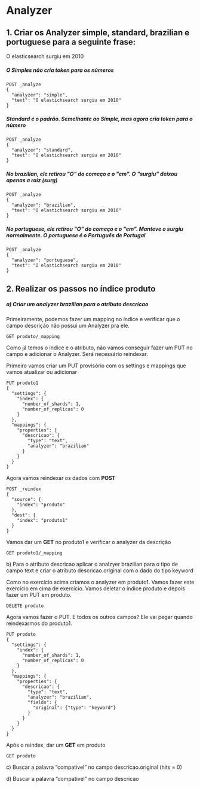 # Analyzer

## 1. Criar os Analyzer simple, standard, brazilian e portuguese para a seguinte frase:

O elasticsearch surgiu em 2010

##### O Simples não cria token para os números

    POST _analyze
    {
      "analyzer": "simple",
      "text": "O elastichsearch surgiu em 2010"
    }
##### Standard é o padrão. Semelhante ao Simple, mas agora cria token para o número
    POST _analyze
    {
      "analyzer": "standard",
      "text": "O elastichsearch surgiu em 2010"
    }
##### No brazilian, ele retirou "O" do começo e o "em". O "surgiu" deixou apenas a raiz (surg)
    POST _analyze
    {
      "analyzer": "brazilian",
      "text": "O elastichsearch surgiu em 2010"
    }
##### No portuguese, ele retirou "O" do começo e o "em". Manteve o surgiu normalmente. O portuguese é o Português de Portugal
    POST _analyze
    {
      "analyzer": "portuguese",
      "text": "O elastichsearch surgiu em 2010"
    }

## 2. Realizar os passos no índice produto

##### a) Criar um analyzer brazilian para o atributo descricao
Primeiramente, podemos fazer um mapping no índice e verificar que o campo descrição não possui um Analyzer pra ele.
  
    GET produto/_mapping

Como já temos o indice e o atributo, não vamos conseguir fazer um PUT no campo e adicionar o Analyzer. Será necessário reindexar.

Primeiro vamos criar um PUT provisório com os settings e mappings que vamos atualizar ou adicionar

    PUT produto1
    {
      "settings": {
        "index": {
          "number_of_shards": 1,
          "number_of_replicas": 0
        }
      },
      "mappings": {
        "properties": {
          "descricao": {
            "type": "text",
            "analyzer": "brazilian"
          }
        }
      }
    }

Agora vamos reindexar os dados com **POST**

    POST _reindex
    {
      "source": {
        "index": "produto"
      },
      "dest": {
        "index": "produto1"
      }
    }
Vamos dar um **GET** no produto1 e verificar o analyzer da descrição

    GET produto1/_mapping

b) Para o atributo descricao aplicar o analzyer brazilian para o tipo de campo text e criar o atributo descricao.original com o dado do tipo keyword

Como no exercício acima criamos o analyzer em produto1. Vamos fazer este exercício em cima de exercício.
Vamos deletar o índice produto e depois fazer um PUT em produto.

    DELETE produto
   
Agora vamos fazer o PUT. 
E todos os outros campos? Ele vai pegar quando reindexarmos do produto1.

    PUT produto
    {
      "settings": {
        "index": {
          "number_of_shards": 1,
          "number_of_replicas": 0
        }
      },
      "mappings": {
        "properties": {
          "descricao": {
            "type": "text",
            "analyzer": "brazilian",
            "fields": {
              "original": {"type": "keyword"}
            }
          }
        }
      }
    }
    
Após o reindex, dar um **GET** em produto

    GET produto

c) Buscar a palavra “compativel” no campo descricao.original (hits = 0)

d) Buscar a palavra “compativel” no campo descricao
